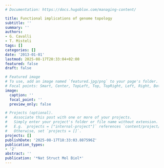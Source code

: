 ```yaml
---
# Documentation: https://docs.hugoblox.com/managing-content/

title: Functional implications of genome topology
subtitle: ''
summary: ''
authors:
- G. Cavalli
- T. Misteli
tags: []
categories: []
date: '2013-01-01'
lastmod: 2025-08-17T20:33:04+02:00
featured: false
draft: false

# Featured image
# To use, add an image named `featured.jpg/png` to your page's folder.
# Focal points: Smart, Center, TopLeft, Top, TopRight, Left, Right, BottomLeft, Bottom, BottomRight.
image:
  caption: ''
  focal_point: ''
  preview_only: false

# Projects (optional).
#   Associate this post with one or more of your projects.
#   Simply enter your project's folder or file name without extension.
#   E.g. `projects = ["internal-project"]` references `content/project/deep-learning/index.md`.
#   Otherwise, set `projects = []`.
projects: []
publishDate: '2025-08-17T18:33:03.887596Z'
publication_types:
- '2'
abstract: ''
publication: '*Nat Struct Mol Biol*'
---
```

